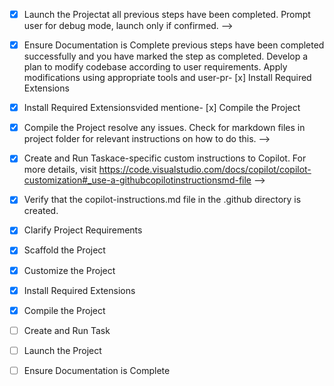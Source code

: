 <!-- Use this fi- [x] Customize the Project
	<!--
	V- [x] Create and Run Task
	<!--
	Verify that all previous steps have been completed.
	Check https://code.visualstudio.com/docs/debugtest/tasks to determine if the project needs a task. If so, use t- [x] Launch the Project
	<!--
	Verify the create_and_run_task to create and launch a task based on package.json, README.md, and project structure.
	Skip this step otherwise.
	 -->

- [x] Launch the Projectat all previous steps have been completed.
	Prompt user for debug mode, launch only if confirmed.
	 -->

- [x] Ensure Documentation is Complete previous steps have been completed successfully and you have marked the step as completed.
	Develop a plan to modify codebase according to user requirements.
	Apply modifications using appropriate tools and user-pr- [x] Install Required Extensions
	<!-- ONLY install extensions provided references.
	Skip this step for "Hello World" projects.
	-->

- [x] Install Required Extensionsvided mentione- [x] Compile the Project
	<!--
	Verify that all previous steps have been completed.
	Install any missing dependencies.
	Run diagnostics and in the get_project_setup_info. Skip this step otherwise and mark as completed. -->

- [x] Compile the Project resolve any issues.
	Check for markdown files in project folder for relevant instructions on how to do this.
	-->

- [x] Create and Run Taskace-specific custom instructions to Copilot. For more details, visit https://code.visualstudio.com/docs/copilot/copilot-customization#_use-a-githubcopilotinstructionsmd-file -->
- [x] Verify that the copilot-instructions.md file in the .github directory is created.

- [x] Clarify Project Requirements
	<!-- Flutter mobile app for mental health - completed -->

- [x] Scaffold the Project
	<!--
	Ensure that the previous step has been marked as completed.
	Call project setup tool with projectType parameter.
	Run scaffolding command to create project files and folders.
	Use '.' as the working directory.
	If no appropriate projectType is available, search documentation using available tools.
	Otherwise, create the project structure manually using available file creation tools.
	-->

- [x] Customize the Project
	<!-- Completed: Authentication flow screens created from Figma designs, Firebase backend implemented -->

- [x] Install Required Extensions
	<!-- No extensions required for Flutter project -->

- [x] Compile the Project
	<!-- All screens compile successfully with no errors -->

- [ ] Create and Run Task
	<!--
	Verify that all previous steps have been completed.
	Check https://code.visualstudio.com/docs/debugtest/tasks to determine if the project needs a task. If so, use the create_and_run_task to create and launch a task based on package.json, README.md, and project structure.
	Skip this step otherwise.
	 -->

- [ ] Launch the Project
	<!--
	Verify that all previous steps have been completed.
	Prompt user for debug mode, launch only if confirmed.
	 -->

- [ ] Ensure Documentation is Complete
	<!--
	Verify that all previous steps have been completed.
	Verify that README.md and the copilot-instructions.md file in the .github directory exists and contains current project information.
	Clean up the copilot-instructions.md file in the .github directory by removing all HTML comments.
	 -->